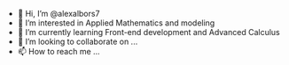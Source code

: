 - 👋 Hi, I’m @alexalbors7
- 👀 I’m interested in Applied Mathematics and modeling 
- 🌱 I’m currently learning Front-end development and Advanced Calculus
- 💞️ I’m looking to collaborate on ...
- 📫 How to reach me ...

<!---
alexalbors7/alexalbors7 is a ✨ special ✨ repository because its `README.md` (this file) appears on your GitHub profile.
You can click the Preview link to take a look at your changes.
--->
